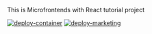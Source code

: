 This is Microfrontends with React tutorial project

[![deploy-container](https://github.com/OlgastDev/mfe.tutorial/actions/workflows/container.yml/badge.svg)](https://github.com/OlgastDev/mfe.tutorial/actions/workflows/container.yml)
[![deploy-marketing](https://github.com/OlgastDev/mfe.tutorial/actions/workflows/marketing.yml/badge.svg)](https://github.com/OlgastDev/mfe.tutorial/actions/workflows/marketing.yml)
